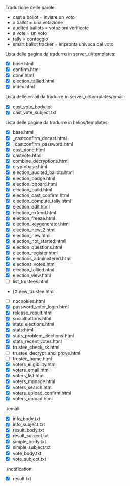 Traduzione delle parole:
- cast a ballot = inviare un voto
- a ballot = una votazione
- audited ballots = votazioni verificate
- a vote = un voto
- tally = conteggio
- smart ballot tracker = impronta univoca del voto

Lista delle pagine da tradurre in server_ui/templates:
- [x] base.html
- [x] confirm.html
- [x] done.html
- [x] election_tallied.html
- [X] index.html

Lista delle email da tradurre in server_ui/templates/email:
- [x] cast_vote_body.txt
- [x] cast_vote_subject.txt

Lista delle pagine da tradurre in helios/templates:
- [X] base.html
- [X] _castconfirm_docast.html
- [X] _castconfirm_password.html
- [X] cast_done.html
- [X] castvote.html
- [X] combine_decryptions.html
- [X] cryptobase.html
- [X] election_audited_ballots.html
- [X] election_badge.html
- [X] election_bboard.html
- [X] election_build.html
- [X] election_cast_confirm.html
- [X] election_compute_tally.html
- [X] election_edit.html
- [X] election_extend.html
- [X] election_freeze.html
- [X] election_keygenerator.html
- [X] election_new_2.html
- [X] election_new.html
- [X] election_not_started.html
- [X] election_questions.html
- [X] election_register.html
- [X] elections_administered.html
- [X] elections_voted.html
- [X] election_tallied.html
- [X] election_view.html
- [ ] list_trustees.html
- [X new_trustee.html
- [ ] nocookies.html
- [X] password_voter_login.html
- [X] release_result.html
- [X] socialbuttons.html
- [X] stats_elections.html
- [X] stats.html
- [X] stats_problem_elections.html
- [X] stats_recent_votes.html
- [X] trustee_check_sk.html
- [ ] trustee_decrypt_and_prove.html
- [ ] trustee_home.html
- [X] voters_eligibility.html
- [X] voters_email.html
- [X] voters_list.html
- [X] voters_manage.html
- [X] voters_search.html
- [X] voters_upload_confirm.html
- [X] voters_upload.html

./email:

- [X] info_body.txt
- [X] info_subject.txt
- [X] result_body.txt
- [X] result_subject.txt
- [X] simple_body.txt
- [X] simple_subject.txt
- [X] vote_body.txt
- [X] vote_subject.txt

./notification:

- [X] result.txt

